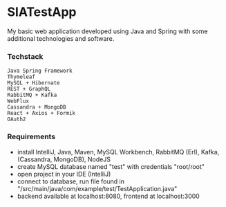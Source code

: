 # SIATestApp

My basic web application developed using Java and Spring with some additional technologies and software.

### Techstack
```
Java Spring Framework
Thymeleaf
MySQL + Hibernate
REST + GraphQL
RabbitMQ + Kafka
WebFlux
Cassandra + MongoDB
React + Axios + Formik
OAuth2
```

### Requirements
+ install IntelliJ, Java, Maven, MySQL Workbench, RabbitMQ (Erl), Kafka, (Cassandra, MongoDB), NodeJS
+ create MySQL database named "test" with credentials "root/root"
+ open project in your IDE (IntelliJ)
+ connect to database, run file found in "/src/main/java/com/example/test/TestApplication.java"
+ backend available at localhost:8080, frontend at localhost:3000